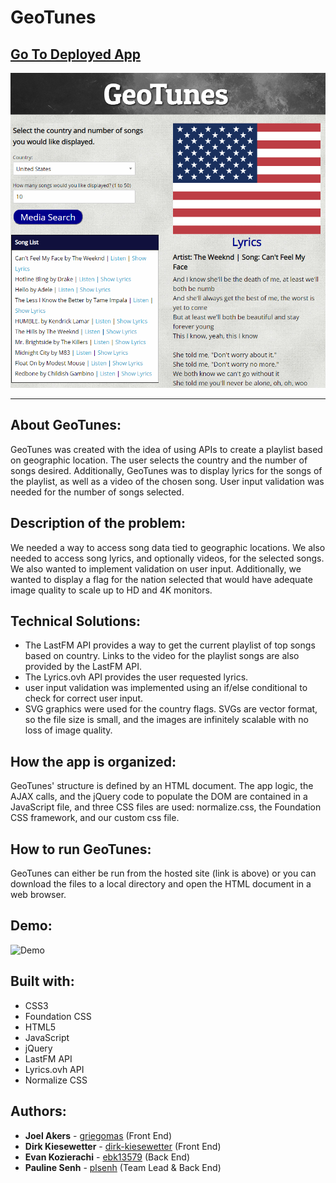 # GeoTunes

## [Go To Deployed App](https://plsenh.github.io/GeoTunes/)

![screenshot](/assets/images/GeoTunes.PNG)

---

## About **GeoTunes**:

GeoTunes was created with the idea of using APIs to create a playlist based on geographic location. The user selects the country and the number of songs desired. Additionally, GeoTunes was to display lyrics for the songs of the playlist, as well as a video of the chosen song. User input validation was needed for the number of songs selected.

## Description of the problem:

We needed a way to access song data tied to geographic locations. We also needed to access song lyrics, and optionally videos, for the selected songs. We also wanted to implement validation on user input. Additionally, we wanted to display a flag for the nation selected that would have adequate image quality to scale up to HD and 4K monitors.

## Technical Solutions:

- The LastFM API provides a way to get the current playlist of top songs based on country. Links to the video for the playlist songs are also provided by the LastFM API.
- The Lyrics.ovh API provides the user requested lyrics.
- user input validation was implemented using an if/else conditional to check for correct user input.
- SVG graphics were used for the country flags. SVGs are vector format, so the file size is small, and the images are infinitely scalable with no loss of image quality.

## How the app is organized:

GeoTunes' structure is defined by an HTML document. The app logic, the AJAX calls, and the jQuery code to populate the DOM are contained in a JavaScript file, and three CSS files are used: normalize.css, the Foundation CSS framework, and our custom css file.

## How to run GeoTunes:

GeoTunes can either be run from the hosted site (link is above) or you can download the files to a local directory and open the HTML document in a web browser.

## Demo:

![Demo](./assets/images/GeoTunes_demo.gif)

## Built with:

- CSS3
- Foundation CSS
- HTML5
- JavaScript
- jQuery
- LastFM API
- Lyrics.ovh API
- Normalize CSS

## Authors:

- **Joel Akers** - [griegomas](https://github.com/griegomas) (Front End)
- **Dirk Kiesewetter** - [dirk-kiesewetter](https://github.com/dirk-kiesewetter) (Front End)
- **Evan Kozierachi** - [ebk13579](https://github.com/ebk13579) (Back End)
- **Pauline Senh** - [plsenh](https://github.com/plsenh) (Team Lead & Back End)
